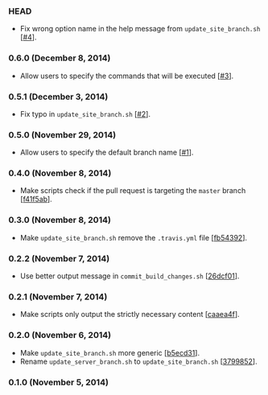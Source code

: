 ### HEAD

* Fix wrong option name in the help message from `update_site_branch.sh`
  [[#4](https://github.com/h5bp-bot/scripts/issues/4)].

### 0.6.0 (December 8, 2014)

* Allow users to specify the commands that will be executed
  [[#3](https://github.com/h5bp-bot/scripts/issues/3)].

### 0.5.1 (December 3, 2014)

* Fix typo in `update_site_branch.sh`
  [[#2](https://github.com/h5bp-bot/scripts/issues/2)].

### 0.5.0 (November 29, 2014)

* Allow users to specify the default branch name
  [[#1](https://github.com/h5bp-bot/scripts/issues/1)].

### 0.4.0 (November 8, 2014)

* Make scripts check if the pull request is targeting the `master` branch
  [[f41f5ab](https://github.com/h5bp-bot/scripts/commit/f41f5abe982971342fa9b1de6fee4cdc58a28b7d)].

### 0.3.0 (November 8, 2014)

* Make `update_site_branch.sh` remove the `.travis.yml` file
  [[fb54392](https://github.com/h5bp-bot/scripts/commit/fb54392f89d99a7dcc4bf268580cf28bbc59fcb9)].

### 0.2.2 (November 7, 2014)

* Use better output message in `commit_build_changes.sh`
  [[26dcf01](https://github.com/h5bp-bot/scripts/commit/26dcf013a24e6a99e8d057939915e98d04f70ffe)].

### 0.2.1 (November 7, 2014)

* Make scripts only output the strictly necessary content
  [[caaea4f](https://github.com/h5bp-bot/scripts/commit/caaea4f09687a906fb99b48a4b46e48ec00632c6)].

### 0.2.0 (November 6, 2014)

* Make `update_site_branch.sh` more generic
  [[b5ecd31](https://github.com/h5bp-bot/scripts/commit/b5ecd3196e43001719461ad2a4f945972d789f2f)].
* Rename `update_server_branch.sh` to `update_site_branch.sh`
  [[3799852](https://github.com/h5bp-bot/scripts/commit/3799852850e3790984f780252d4143aeda2ed127)].

### 0.1.0 (November 5, 2014)
